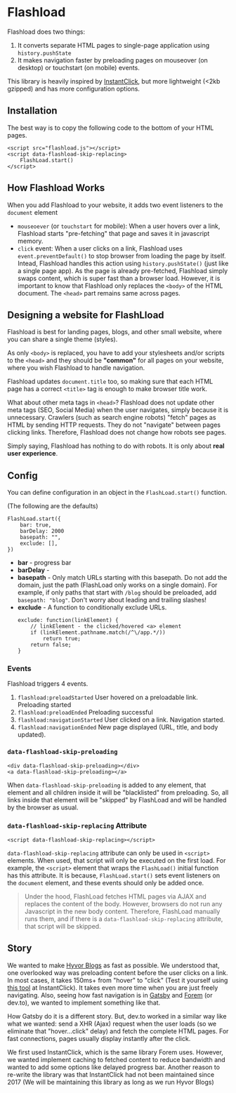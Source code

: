 # Flashload

Flashload does two things:

1. It converts separate HTML pages to single-page application using `history.pushState`
2. It makes navigation faster by preloading pages on mouseover (on desktop) or touchstart (on mobile) events.

This library is heavily inspired by [InstantClick](http://instantclick.io), but more lightweight (<2kb gzipped) and has more configuration options.

## Installation

The best way is to copy the following code to the bottom of your HTML pages.
```
<script src="flashload.js"></script>
<script data-flashload-skip-replacing>
    FlashLoad.start()
</script>
```

## How Flashload Works

When you add Flashload to your website, it adds two event listeners to the `document` element

* `mouseoever` (or `touchstart` for mobile): When a user hovers over a link, Flashload starts "pre-fetching" that page and saves it in javascript memory.
* `click` event: When a user clicks on a link, Flashload uses `event.preventDefault()` to stop browser from loading the page by itself. Intead, Flashload handles this action using `history.pushState()` (just like a single page app). As the page is already pre-fetched, Flashload simply swaps content, which is super fast than a browser load. However, it is important to know that Flashload only replaces the `<body>` of the HTML document. The `<head>` part remains same across pages.
## Designing a website for FlashLload

Flashload is best for landing pages, blogs, and other small website, where you can share a single theme (styles).

As only `<body>` is replaced, you have to add your stylesheets and/or scripts to the `<head>` and they should be **"common"** for all pages on your website, where you wish Flashload to handle navigation.

Flashload updates `document.title` too, so making sure that each HTML page has a correct `<title>` tag is enough to make browser title work.

What about other meta tags in `<head>`? Flashload does not update other meta tags (SEO, Social Media) when the user navigates, simply because it is unnecessary. Crawlers (such as search engine robots) "fetch" pages as HTML by sending HTTP requests. They do not "navigate" between pages clicking links. Therefore, Flashload does not change how robots see pages.

Simply saying, Flashload has nothing to do with robots. It is only about **real user experience**.

## Config

You can define configuration in an object in the `FlashLoad.start()` function.

(The following are the defaults)
```
FlashLoad.start({
    bar: true,
    barDelay: 2000
    basepath: "",
    exclude: [],
})
```

* **bar** - progress bar
* **barDelay** - 
* **basepath** - Only match URLs starting with this basepath. Do not add the domain, just the path (FlashLoad only works on a single domain). For example, if only paths that start with `/blog` should be preloaded, add `basepath: "blog"`. Don't worry about leading and trailing slashes!
* **exclude** - A function to conditionally exclude URLs.
    ```
    exclude: function(linkElement) {
        // linkElement - the clicked/hovered <a> element
        if (linkElement.pathname.match(/^\/app.*/))
            return true;
        return false;
    }
    ```
### Events
Flashload triggers 4 events.

1. `flashload:preloadStarted`
    User hovered on a preloadable link. Preloading started
2. `flashload:preloadEnded`
    Preloading successful
3. `flashload:navigationStarted`
    User clicked on a link. Navigation started.
4. `flashload:navigationEnded`
    New page displayed (URL, title, and body updated).


### `data-flashload-skip-preloading`

```
<div data-flashload-skip-preloading></div>
<a data-flashload-skip-preloading></a>
```

When `data-flashload-skip-preloading` is added to any element, that element and all children inside it will be "blacklisted" from preloading. So, all links inside that element will be "skipped" by FlashLoad and will be handled by the browser as usual.


### `data-flashload-skip-replacing` Attribute

```
<script data-flashload-skip-replacing></script>
```

`data-flashload-skip-replacing` attribute can only be used in `<script>` elements. When used, that script will only be executed on the first load. For example, the `<script>` element that wraps the `FlashLoad()` initial function has this attribute. It is because, `FlashLoad.start()` sets event listeners on the `document` element, and these events should only be added once.

> Under the hood, FlashLoad fetches HTML pages via AJAX and replaces the content of the body. However, browsers do not run any Javascript in the new body content. Therefore, FlashLoad manually runs them, and if there is a `data-flashload-skip-replacing` attribute, that script will be skipped.


## Story

We wanted to make [Hyvor Blogs](https://blogs.hyvor.com) as fast as possible. We understood that, one overlooked way was preloading content before the user clicks on a link. In most cases, it takes 150ms+ from "hover" to "click" (Test it yourself using [this tool](http://instantclick.io/click-test) at InstantClick). It takes even more time when you are just freely navigating. Also, seeing how fast navigation is in [Gatsby](https://www.gatsbyjs.com/) and [Forem](https://www.forem.com/) (or dev.to), we wanted to implement something like that.

How Gatsby do it is a different story. But, dev.to worked in a similar way like what we wanted: send a XHR (Ajax) request when the user loads (so we eliminate that "hover...click" delay) and fetch the complete HTML pages. For fast connections, pages usually display instantly after the click.

We first used InstantClick, which is the same library Forem uses. However, we wanted implement caching to fetched content to reduce bandwidth and wanted to add some options like delayed progress bar. Another reason to re-write the library was that InstantClick had not been maintained since 2017 (We will be maintaining this library as long as we run Hyvor Blogs)